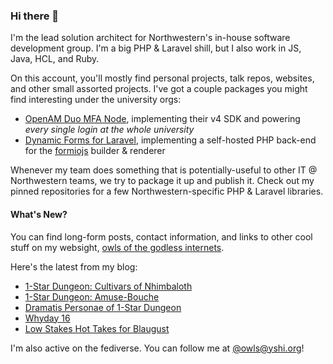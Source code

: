 ### Hi there 👋
I'm the lead solution architect for Northwestern's in-house software development group. I'm a big PHP & Laravel shill, but I also work in JS, Java, HCL, and Ruby.

On this account, you'll mostly find personal projects, talk repos, websites, and other small assorted projects. I've got a couple packages you might find interesting under the university orgs:

- [OpenAM Duo MFA Node](https://github.com/NUIT-ISO/duo-universal-prompt-auth-node), implementing their v4 SDK and powering *every single login at the whole university*
- [Dynamic Forms for Laravel](https://github.com/NIT-Administrative-Systems/dynamic-forms), implementing a self-hosted PHP back-end for the [formiojs](https://github.com/formio/formio.js/) builder & renderer

Whenever my team does something that is potentially-useful to other IT @ Northwestern teams, we try to package it up and publish it. Check out my pinned repositories for a few Northwestern-specific PHP & Laravel libraries.

#### What's New?
You can find long-form posts, contact information, and links to other cool stuff on my websight, [owls of the godless internets](https://godless-internets.org).

Here's the latest from my blog:

<!-- BLOG-POST-LIST:START -->
- [1-Star Dungeon: Cultivars of Nhimbaloth](https://godless-internets.org/2025/08/22/1-star-dungeon-cultivars-of-nhimbaloth)
- [1-Star Dungeon: Amuse-Bouche](https://godless-internets.org/2025/08/22/1-star-dungeon-amuse-bouche)
- [Dramatis Personae of 1-Star Dungeon](https://godless-internets.org/2025/08/21/dramatis-personae-of-1-star-dungeon)
- [Whyday 16](https://godless-internets.org/2025/08/19/whyday-16)
- [Low Stakes Hot Takes for Blaugust](https://godless-internets.org/2025/08/18/low-stakes-hot-takes-for-blaugust)
<!-- BLOG-POST-LIST:END -->

I'm also active on the fediverse. You can follow me at [@owls@yshi.org](https://mastodon.yshi.org/@owls)!
